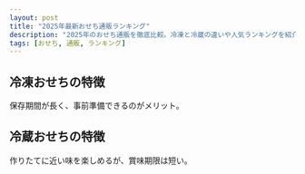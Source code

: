 ```yaml
---
layout: post
title: "2025年最新おせち通販ランキング"
description: "2025年のおせち通販を徹底比較。冷凍と冷蔵の違いや人気ランキングを紹介。"
tags: [おせち, 通販, ランキング]
---
```


## 冷凍おせちの特徴
保存期間が長く、事前準備できるのがメリット。

## 冷蔵おせちの特徴
作りたてに近い味を楽しめるが、賞味期限は短い。
